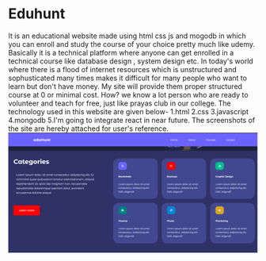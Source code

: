 # Eduhunt
It is an educational website made using html css js and mogodb in which you can enroll and study the course of your choice pretty much like udemy.
Basically it is a technical platform where anyone can get enrolled in a technical course like database design , system design etc. In today's world where there is a
flood of internet resources which is unstructured and sophusticated many times makes it difficult for many people who want to learn but don't have money. My site will
provide them proper structured course at 0 or minimal cost. How? we know a lot person who are ready to volunteer and teach for free, just like prayas club in our college.
The technology used in this website are given below-
1.html
2.css
3.javascript
4.mongodb
5.I'm going to integrate react in near future.
The screenshots of the site are hereby attached for user's reference.
![](https://github.com/Apoorvyash/Eduhunt/blob/main/eduhunt%20screen%20shots/categories.png)


